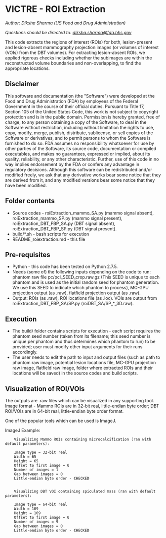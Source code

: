 # VICTRE - ROI Extraction
*Author: Diksha Sharma (US Food and Drug Administration)*

*Questions should be directed to: diksha.sharma@fda.hhs.gov*

This code extracts the regions of interest (ROIs) for both, lesion-present and lesion-absent mammography projection images (or volumes of interest (VOIs) from the DBT volumes). For extracting lesion-absent ROIs, we applied rigorous checks including whether the subimages are within the reconstructed volume boundaries and non-overlapping, to find the appropriate locations.

Disclaimer
----------
This software and documentation (the "Software") were developed at the Food and Drug Administration (FDA) by employees of the Federal Government in the course of their official duties. Pursuant to Title 17, Section 105 of the United States Code, this work is not subject to copyright protection and is in the public domain. Permission is hereby granted, free of charge, to any person obtaining a copy of the Software, to deal in the Software without restriction, including without limitation the rights to use, copy, modify, merge, publish, distribute, sublicense, or sell copies of the Software or derivatives, and to permit persons to whom the Software is furnished to do so. FDA assumes no responsibility whatsoever for use by other parties of the Software, its source code, documentation or compiled executables, and makes no guarantees, expressed or implied, about its quality, reliability, or any other characteristic. Further, use of this code in no way implies endorsement by the FDA or confers any advantage in regulatory decisions. Although this software can be redistributed and/or modified freely, we ask that any derivative works bear some notice that they are derived from it, and any modified versions bear some notice that they have been modified. 

Folder contents
---------------
- Source codes - roiExtraction_mammo_SA.py (mammo signal absent), roiExtraction_mammo_SP.py (mammo signal present), roiExtraction_DBT_FBP_SA.py (DBT signal absent), roiExtraction_DBT_FBP_SP.py (DBT signal present).
- build/*.sh - bash scripts for execution
- README_roiextraction.md - this file

Pre-requisites
--------------
- Python - this code has been tested on Python 2.7.5.
- Needs (some of) the following inputs depending on the code to run: phantom raw file pc/pcl_SEED_crop.raw.gz (This SEED is unique to each phantom and is used as the initial random seed for phantom generation. We use this SEED to indicate which phantom to process), MC-GPU projection output (as .raw), flatfield projection output (as .raw).
- Output: ROIs (as .raw), ROI locations file (as .loc).  VOIs are output from roiExtraction_DBT_FBP_SA/SP.py (roiDBT_SA/SP_*_3D.raw).

Execution
---------
- The build/ folder contains scripts for execution - each script requires the phantom seed number (taken from its filename; this seed number is unique per phantom and thus determines which phantom to run) to be provided; user must modify other input arguments for their runs accordingly.
- The user needs to edit the path to input and output files (such as path to phantom raw image, potential lesion locations file, MC-GPU projection raw image, flatfield raw image, folder where extracted ROIs and their locations will be saved) in the source codes and build scripts.

Visualization of ROI/VOIs
-------------------------
The outputs are .raw files which can be visualized in any supporting tool. Image format - Mammo ROIs are in 32-bit real, little-endian byte order; DBT ROI/VOIs are in 64-bit real, little-endian byte order format.

One of the popular tools which can be used is ImageJ. 

ImageJ Example: 
	
		Visualizing Mammo ROIs containing microcalcification (ran with default parameters):

		Image type = 32-bit real
		Width = 65
		Height = 65
		Offset to first image = 0
		Number of images = 1
		Gap between images = 0
		Little-endian byte order - CHECKED
		
		
		Visualizing DBT VOI containing spiculated mass (ran with default parameters):
		
		Image type = 64-bit real
		Width = 109
		Height = 109
		Offset to first image = 0
		Number of images = 9
		Gap between images = 0
		Little-endian byte order - CHECKED
